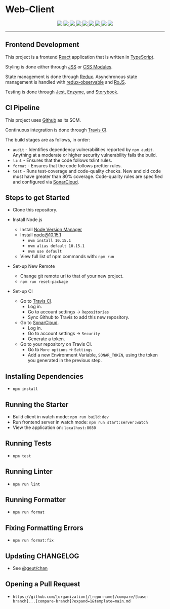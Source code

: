 <a name="web-client"></a>
# Web-Client
<div align="center">
	<img src="https://img.shields.io/github/package-json/v/leedavidcs/web-client.svg">
	<a href="https://travis-ci.com/leedavidcs/web-client">
		<img src="https://travis-ci.com/leedavidcs/web-client.svg?branch=master">
	</a>
	<a href="https://sonarcloud.io/dashboard?id=web-client&branch=master">
		<img src="https://sonarcloud.io/api/project_badges/measure?project=web-client&metric=alert_status">
	</a>
	<a href="https://sonarcloud.io/dashboard?id=web-client&branch=master">
		<img src="https://sonarcloud.io/api/project_badges/measure?project=web-client&metric=coverage">
	</a>
	<a href="https://sonarcloud.io/dashboard?id=web-client&branch=master">
		<img src="https://sonarcloud.io/api/project_badges/measure?project=web-client&metric=sqale_rating">
	</a>
	<a href="https://sonarcloud.io/dashboard?id=web-client&branch=master">
		<img src="https://sonarcloud.io/api/project_badges/measure?project=web-client&metric=sqale_index">
	</a>
	<a href="https://sonarcloud.io/dashboard?id=web-client&branch=master">
		<img src="https://sonarcloud.io/api/project_badges/measure?project=web-client&metric=code_smells">
	</a>
	<img src="https://img.shields.io/github/repo-size/leedavidcs/web-client.svg">
	<img src="https://img.shields.io/github/issues-pr/leedavidcs/web-client.svg">
</div>

---

<a name="web-client-frontend-development"></a>
## Frontend Development

This project is a frontend [React](https://reactjs.org/) application that is written in [TypeScript](https://www.typescriptlang.org/).

Styling is done either through [JSS](https://cssinjs.org) or [CSS Modules](https://github.com/css-modules/css-modules).

State management is done through [Redux](https://redux.js.org/). Asynchronous state management is handled with [redux-observable](https://redux-observable.js.org/) and [RxJS](https://rxjs-dev.firebaseapp.com/).

Testing is done through [Jest](https://jestjs.io/), [Enzyme](https://airbnb.io/enzyme/docs/api/), and [Storybook](https://storybook.js.org/).

<a name="web-client-ci-pipeline"></a>
## CI Pipeline

This project uses [Github](https://github.com/) as its SCM.

Continuous integration is done through [Travis CI](https://travis-ci.org/).

The build stages are as follows, in order:
* `audit` - Identifies dependency vulnerabilities reported by `npm audit`. Anything at a moderate or higher security vulnerability fails the build.
* `lint` - Ensures that the code follows tslint rules.
* `format` - Ensures that the code follows prettier rules.
* `test` - Runs test-coverage and code-quality checks. New and old code must have greater than 80% coverage. Code-quality rules are specified and configured via [SonarCloud](https://sonarcloud.io/).

<a name="web-client-steps-to-get-started"></a>
## Steps to get Started
* Clone this repository.
* Install Node.js
	* Install [Node Version Manager](https://github.com/creationix/nvm)
	* Install node@10.15.1
		* `nvm install 10.15.1`
		* `nvm alias default 10.15.1`
		* `nvm use default`
	* View full list of npm commands with: `npm run`
* Set-up New Remote
	* Change git remote url to that of your new project.
	* `npm run reset-package`

* Set-up CI
	* Go to [Travis CI](https://travis-ci.com/).
		* Log in.
		* Go to account settings -> `Repositories`
		* Sync Github to Travis to add this new repository.
	* Go to [SonarCloud](sonarcloud.io).
		* Log in.
		* Go to account settings -> `Security`
		* Generate a token.
	* Go to your repository on Travis CI.
		* Go to `More options` -> `Settings`
		* Add a new Environment Variable, `SONAR_TOKEN`, using the token you generated in the 	previous step.

<a name="web-client-installing-dependencies"></a>
## Installing Dependencies
* `npm install`

<a name="web-client-running-the-starter"></a>
## Running the Starter
* Build client in watch mode: `npm run build:dev`
* Run frontend server in watch mode: `npm run start:server:watch`
* View the application on: `localhost:8080`

<a name="web-client-running-tests"></a>
## Running Tests
* `npm test`

<a name="web-client-running-linter"></a>
## Running Linter
* `npm run lint`

<a name="web-client-running-formatter"></a>
## Running Formatter
* `npm run format`

<a name="web-client-fixing-formatting-errors"></a>
## Fixing Formatting Errors
* `npm run format:fix`

<a name="web-client-updating-changelog"></a>
## Updating CHANGELOG
* See [@geut/chan](https://github.com/geut/chan)

<a name="web-client-opening-a-pull-request"></a>
## Opening a Pull Request
- `https://github.com/[organization]/[repo-name]/compare/[base-branch]...[compare-branch]?expand=1&template=main.md`